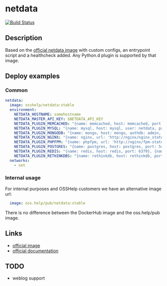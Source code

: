 # netdata

[![Build Status](https://drone.osshelp.ru/api/badges/docker/netdata/status.svg)](https://drone.osshelp.ru/docker/netdata)

## Description

Based on the [official netdata image](https://hub.docker.com/r/netdata/netdata/) with custom configs, an entrypoint script and a healthcheck added. Any Python.d plugin is supported by that image.

## Deploy examples

### Common

``` yaml
netdata:
  image: osshelp/netdata:stable
  environment:
    NETDATA_HOSTNAME: somehostname
    NETDATA_MASTER_API_KEY: $NETDATA_API_KEY
    NETDATA_PLUGIN_MEMCACHED: "{name: memcached, host: memcached, port: '11211'}"
    NETDATA_PLUGIN_MYSQL: "{name: mysql, host: mysql, user: netdata, pass: $MYSQL_NETDATA_PASSWORD, port: 3306}"
    NETDATA_PLUGIN_MONGODB: "{name: mongo, host: mongo, authdb: admin, user: $MONGO_ROOT_USER, pass: $MONGO_ROOT_PASSWORD}"
    NETDATA_PLUGIN_NGINX: "{name: nginx, url: 'http://nginx/nginx_status'}"
    NETDATA_PLUGIN_PHPFPM: "{name: phpfpm, url: 'http://nginx/fpm-status?full&json'}"
    NETDATA_PLUGIN_POSTGRES: "{name: postgres, host: postgres, port: 5432, database: postgres, user: netdata, password: $POSTGRES_NETDATA_PASSWORD}"
    NETDATA_PLUGIN_REDIS: "{name: redis, host: redis, port: 6379}, {name: redis2, host: redis2, port: 6379}"
    NETDATA_PLUGIN_RETHINKDBS: "{name: rethinkdb, host: rethinkdb, port: 28015, user: $RETHINKDB_USER, password: '$RETHINKDB_PASSWORD'}"
  networks:
    - net
```

### Internal usage

For internal purposes and OSSHelp customers we have an alternative image url:

``` yaml
  image: oss.help/pub/netdata:stable
```

There is no difference between the DockerHub image and the oss.help/pub image.

## Links

- [official image](https://hub.docker.com/r/netdata/netdata)
- [official documentation](https://docs.netdata.cloud/packaging/docker/#install-netdata-with-docker)

## TODO

- weblog support
